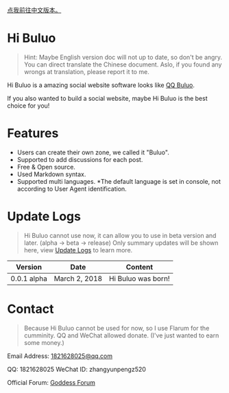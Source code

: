 [点我前往中文版本。](readme.md)

# Hi Buluo #

> Hint: Maybe English version doc will not up to date, so don't be angry. You can direct translate the Chinese document. Aslo, if you found any wrongs at translation, please report it to me.

Hi Buluo is a amazing social website software looks like [QQ Buluo](http://buluo.qq.com).

If you also wanted to build a social website, maybe Hi Buluo is the best choice for you!

# Features #

* Users can create their own zone, we called it "Buluo".
* Supported to add discussions for each post.
* Free & Open source.
* Used Markdown syntax.
* Supported multi languages. \*The default language is set in console, not according to User Agent identification.

# Update Logs #

> Hi Buluo cannot use now, it can allow you to use in beta version and later. (alpha -> beta -> release)
> Only summary updates will be shown here, view [Update Logs](en.logs.md) to learn more.

Version | Date | Content
:---: | :---: | :---:
0.0.1 alpha | March 2, 2018 | Hi Buluo was born!

# Contact #

> Because Hi Buluo cannot be used for now, so I use Flarum for the cumminity. QQ and WeChat allowed donate. (I've just wanted to earn some money.)

Email Address: [1821628025@qq.com](mailto:1821628025@qq.com)

QQ: 1821628025  WeChat ID: zhangyunpengz520

Official Forum: [Goddess Forum](http://thegoddessforum.com)

